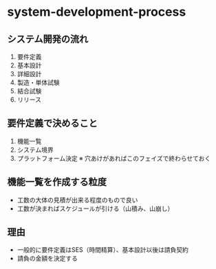 # system-development-process

## システム開発の流れ
1. 要件定義
2. 基本設計
3. 詳細設計
4. 製造・単体試験
5. 結合試験
6. リリース

## 要件定義で決めること
1. 機能一覧
2. システム境界
3. プラットフォーム決定
※ 穴あけがあればこのフェイズで終わらせておく

## 機能一覧を作成する粒度
- 工数の大体の見積が出来る程度のもので良い
- 工数が決まればスケジュールが引ける（山積み、山崩し）

## 理由
- 一般的に要件定義はSES（時間精算）、基本設計以後は請負契約
- 請負の金額を決定する

